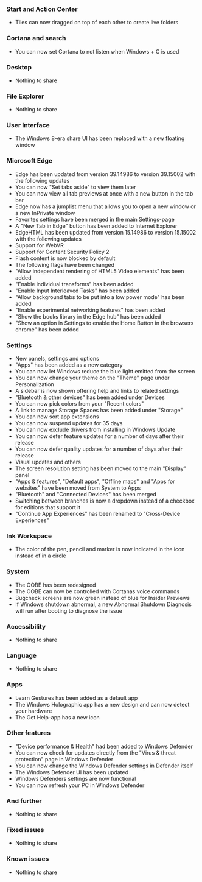 ### Start and Action Center
- Tiles can now dragged on top of each other to create live folders

### Cortana and search
- You can now set Cortana to not listen when Windows + C is used

### Desktop
- Nothing to share

### File Explorer
- Nothing to share

### User Interface
- The Windows 8-era share UI has been replaced with a new floating window

### Microsoft Edge
- Edge has been updated from version 39.14986 to version 39.15002 with the following updates
 - You can now "Set tabs aside" to view them later
 - You can now view all tab previews at once with a new button in the tab bar
 - Edge now has a jumplist menu that allows you to open a new window or a new InPrivate window
 - Favorites settings have been merged in the main Settings-page
 - A "New Tab in Edge" button has been added to Internet Explorer
- EdgeHTML has been updated from version 15.14986 to version 15.15002 with the following updates
 - Support for WebVR
 - Support for Content Security Policy 2
 - Flash content is now blocked by default
- The following flags have been changed
 - "Allow independent rendering of HTML5 Video elements" has been added
 - "Enable individual transforms" has been added
 - "Enable Input Interleaved Tasks" has been added
 - "Allow background tabs to be put into a low power mode" has been added
 - "Enable experimental networking features" has been added
 - "Show the books library in the Edge hub" has been added
 - "Show an option in Settings to enable the Home Button in the browsers chrome" has been added

### Settings
- New panels, settings and options
 - "Apps" has been added as a new category
 - You can now let Windows reduce the blue light emitted from the screen
 - You can now change your theme on the "Theme" page under Personalization
 - A sidebar is now shown offering help and links to related settings
 - "Bluetooth & other devices" has been added under Devices
 - You can now pick colors from your "Recent colors"
 - A link to manage Storage Spaces has been added under "Storage"
 - You can now sort app extensions
 - You can now suspend updates for 35 days
 - You can now exclude drivers from installing in Windows Update
 - You can now defer feature updates for a number of days after their release
 - You can now defer quality updates for a number of days after their release
- Visual updates and others
 - The screen resolution setting has been moved to the main "Display" panel
 - "Apps & features", "Default apps", "Offline maps" and "Apps for websites" have been moved from System to Apps
 - "Bluetooth" and "Connected Devices" has been merged
 - Switching between branches is now a dropdown instead of a checkbox for editions that support it
 - "Continue App Experiences" has been renamed to "Cross-Device Experiences"

### Ink Workspace
- The color of the pen, pencil and marker is now indicated in the icon instead of in a circle

### System
- The OOBE has been redesigned
- The OOBE can now be controlled with Cortanas voice commands
- Bugcheck screens are now green instead of blue for Insider Previews
- If Windows shutdown abnormal, a new Abnormal Shutdown Diagnosis will run after booting to diagnose the issue

### Accessibility
- Nothing to share

### Language
- Nothing to share

### Apps
- Learn Gestures has been added as a default app
- The Windows Holographic app has a new design and can now detect your hardware
- The Get Help-app has a new icon

### Other features
- "Device performance & Health" had been added to Windows Defender
- You can now check for updates directly from the "Virus & threat protection" page in Windows Defender
- You can now change the Windows Defender settings in Defender itself
- The Windows Defender UI has been updated
- Windows Defenders settings are now functional
- You can now refresh your PC in Windows Defender

### And further
- Nothing to share

### Fixed issues
- Nothing to share

### Known issues
- Nothing to share